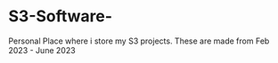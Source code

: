 # S3-Software-
Personal Place where i store my S3 projects. These are made from Feb 2023 - June 2023
